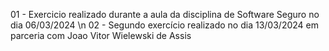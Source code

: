 01 - Exercicio realizado durante a aula da disciplina de Software Seguro no dia 06/03/2024 \n
02 - Segundo exercício realizado no dia 13/03/2024 em parceria com Joao Vitor Wielewski de Assis
